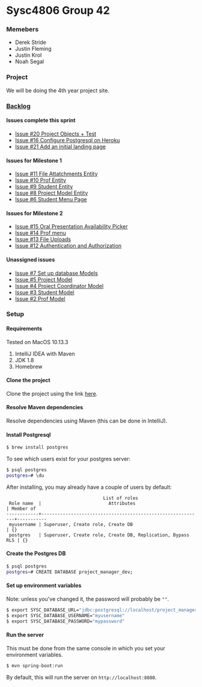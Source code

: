 # Sysc4806 Group 42
### Memebers
- Derek Stride
- Justin Fleming
- Justin Krol
- Noah Segal

### Project
We will be doing the 4th year project site.

### [Backlog](https://github.com/JFleming4/FourthYearProjectSite/projects/1#column-2280177)
#### Issues complete this sprint
- [Issue #20 Project Objects + Test](https://github.com/JFleming4/FourthYearProjectSite/pull/20)
- [Issue #16 Configure Postgresql on Heroku](https://github.com/JFleming4/FourthYearProjectSite/issues/16)
- [Issue #21 Add an initial landing page](https://github.com/JFleming4/FourthYearProjectSite/issues/21)
#### Issues for Milestone 1
- [Issue #11 File Attatchments Entity](https://github.com/JFleming4/FourthYearProjectSite/issues/11)
- [Issue #10 Prof Entity](https://github.com/JFleming4/FourthYearProjectSite/issues/10)
- [Issue #9 Student Entity](https://github.com/JFleming4/FourthYearProjectSite/issues/9)
- [Issue #8 Project Model Entity](https://github.com/JFleming4/FourthYearProjectSite/issues/8)
- [Issue #6 Student Menu Page](https://github.com/JFleming4/FourthYearProjectSite/issues/6)    
#### Issues for Milestone 2
- [Issue #15 Oral Presentation Availability Picker](https://github.com/JFleming4/FourthYearProjectSite/issues/15)
- [Issue #14 Prof menu](https://github.com/JFleming4/FourthYearProjectSite/issues/14)
- [Issue #13 File Uploads](https://github.com/JFleming4/FourthYearProjectSite/issues/13)
- [Issue #12 Authentication and Authorization](https://github.com/JFleming4/FourthYearProjectSite/issues/12)
#### Unassigned issues
- [Issue #7 Set up database Models](https://github.com/JFleming4/FourthYearProjectSite/issues/7)
- [Issue #5 Project Model](https://github.com/JFleming4/FourthYearProjectSite/issues/5)
- [Issue #4 Project Coordinator Model](https://github.com/JFleming4/FourthYearProjectSite/issues/4)
- [Issue #3 Student Model](https://github.com/JFleming4/FourthYearProjectSite/issues/3)
- [Issue #2 Prof Model](https://github.com/JFleming4/FourthYearProjectSite/issues/2)


### Setup

#### Requirements
Tested on MacOS 10.13.3
1. IntelliJ IDEA with Maven
2. JDK 1.8
3. Homebrew

#### Clone the project
Clone the project using the link [here](https://github.com/JFleming4/FourthYearProjectSite).

#### Resolve Maven dependencies
Resolve dependencies using Maven (this can be done in IntelliJ).

#### Install Postgresql

```bash
$ brew install postgres
```

To see which users exist for your postgres server:
```bash
$ psql postgres
postgres=# \du
```
After installing, you may already have a couple of users by default:
```
                                    List of roles
 Role name  |                         Attributes                         | Member of
------------+------------------------------------------------------------+-----------
 myusername | Superuser, Create role, Create DB                          | {}
 postgres   | Superuser, Create role, Create DB, Replication, Bypass RLS | {}
```

#### Create the Postgres DB

```bash
$ psql postgres
postgres=# CREATE DATABASE project_manager_dev;
```

#### Set up environment variables
Note: unless you've changed it, the password will probably be `""`.

```bash
$ export SYSC_DATABASE_URL="jdbc:postgresql://localhost/project_manager_dev"
$ export SYSC_DATABASE_USERNAME="myusername"
$ export SYSC_DATABASE_PASSWORD="mypassword"
```

#### Run the server
This must be done from the same console in which you set your environment variables.

```bash
$ mvn spring-boot:run
```

By default, this will run the server on `http://localhost:8080`.
